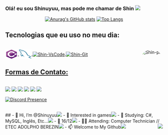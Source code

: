 ### Olá! eu sou Shinuyuu, mas pode me chamar de Shin <img src="https://media.tenor.com/llY4dBe08RkAAAAi/pikachu.gif" width="30px"> 
<div align="center">


[![Anurag's GitHub stats](https://github-readme-stats.vercel.app/api?username=Shinuyuu&layout=compact&theme=great-gatsby&text_color=FFFFFF&title_color=3F1E5F )](https://github.com/anuraghazra/github-readme-stats)
[![Top Langs](https://github-readme-stats.vercel.app/api/top-langs/?username=Shinuyuu&layout=compact&theme=great-gatsby&text_color=FFFFFF&title_color=3F1E5F )](https://github.com/anuraghazra/github-readme-stats)
</div>

## Tecnologias que eu uso no meu dia:
<div style="display: inline_block"><br>
 <a href="https://www.google.com/search?q=C%23&oq=C%23&aqs=chrome..69i57j69i58j69i60j69i61.3239j0j7&sourceid=chrome&ie=UTF-8"><img align="center" alt="Shin-Csharp" height="30" width="40" src="https://raw.githubusercontent.com/devicons/devicon/master/icons/csharp/csharp-original.svg">
  <a href="https://dev.mysql.com/downloads/mysql/"><img align="center" alt="Shin-Mysql" height="30" width="40" src="https://raw.githubusercontent.com/devicons/devicon/master/icons/mysql/mysql-original.svg">
  <a href="https://code.visualstudio.com/download"><img align="center" alt="Shin-VsCode" height="30" width="40" src="https://cdn.jsdelivr.net/gh/devicons/devicon/icons/vscode/vscode-original.svg">
  <a href="https://git-scm.com/downloads"><img align="center" alt="Shin-Git" height="30" width="40"  src="https://cdn.jsdelivr.net/gh/devicons/devicon/icons/git/git-original.svg">
   <img align="right" alt="Shin-pic" height="150" style="border-radius:50px;"
 src="https://media4.giphy.com/media/HHnQNw8ISxlhYkZIQR/giphy.gif?cid=ecf05e47clq9yrqvueim344ylwuc1fxzto90ry6o0648w5kc&ep=v1_gifs_search&rid=giphy.gif&ct=g">
</div>

## Formas de Contato:
<div style="display: inline_block"><br>
  <a href="https://www.youtube.com/@Shinuyuu"><img src="https://img.shields.io/badge/YouTube-FF0000?style=for-the-badge&logo=youtube&logoColor=white"/></a>
 <a href = "https://devotorantim.educacao.sp.gov.br/aprender-a-criar-sua-conta-de-email-do-google-e-como-entrar-no-gmail/"><img src="https://img.shields.io/badge/-Gmail-%23333?style=for-the-badge&logo=gmail&logoColor=white" target="_blank"></a>
 <a href="https://instagram.com/shinuyuu_" target="_blank"><img src="https://img.shields.io/badge/-Instagram-%23E4405F?style=for-the-badge&logo=instagram&logoColor=white" target="_blank"></a>
 <a href="https://twitter.com/shinuyuu"><img src="https://img.shields.io/badge/Twitter-1DA1F2?style=for-the-badge&logo=twitter&logoColor=white" /></a>
 <a href="https://www.twitch.tv/shinuyuu"><img src="https://img.shields.io/badge/Twitch-9146FF?style=for-the-badge&logo=twitch&logoColor=white"/></a>
  <a href = "https://discord.com/shinuyuu"><img src="https://img.shields.io/badge/Discord-7289DA?style=for-the-badge&logo=discord&logoColor=white" target="_blank">
 
  [![Discord Presence](https://lanyard.kyrie25.me/api/283679422815535104)](https://discord.com/users/283679422815535104)
  </a>

  </div>
 
<br>
  ##
- 👋 Hi, I’m @Shinuyuu<img src="https://media.tenor.com/TkRdt-ZtAgcAAAAi/tychq.gif" width="35px">
- 👀 Interested in games<img src="https://media.tenor.com/1iYwnjLuji0AAAAi/pikachu-minecraft.gif" width="35px">
- 🌱 Studying: C#, MySQL, Inglês, Etc...<img src="https://media.tenor.com/w6ihDzAILIMAAAAi/anime-meme.gif" width="35px">
- 💞️ 16/12<img src="https://media.tenor.com/eR6Sd6ovSI0AAAAi/love-pikachu-pipoudark.gif" width="35px">
- 👩‍💻 Attending: Computer Technician // ETEC ADOLPHO BEREZIN<img src="https://media.tenor.com/4HDSWO43pHAAAAAi/kumapls-anime.gif" width="35px">
- 📫 Welcome to My Github<img src="https://media.tenor.com/siLSzjQ2PFMAAAAi/makima.gif" width="35px">
<a href="https://www.youtube.com/watch?v=MkRed9gokYM"><img align="right" height="350em" src="https://media.tenor.com/PaQdK2bTkyUAAAAi/remilia-remiliascarlet.gif">
